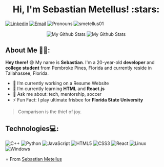 
<h1 align="center">Hi, I'm Sebastian Metellus! :stars:</h1>

[![Linkedin](https://img.shields.io/badge/-LinkedIn-blue?style=flat&logo=Linkedin&logoColor=white&link=https://www.linkedin.com/in/sebastianmetellus//)](https://www.linkedin.com/in/sebastianmetellus/)
[![Email](https://img.shields.io/badge/-Email-c14438?style=flat&logo=Gmail&logoColor=white&link=mailto:smetellus01@gmail.com)](mailto:smetellus01@gmail.com)
![Pronouns](https://img.shields.io/badge/Pronouns-He%2FHim-brightgreen?style=flat)
<img src="https://komarev.com/ghpvc/?username=smetellus01" alt="smetellus01" /> </p>

<p align="center">
<img align="center" src="https://github-readme-stats.vercel.app/api/top-langs/?username=smetellus01&layout=compact&theme=dark" alt="My Github Stats">
<img align="center" src="https://github-readme-stats.vercel.app/api?username=smetellus01&&show_icons=true&theme=dark&count_private=true&include_all_commits=true" alt="My Github Stats">
</p>

## About Me 👋🏾:

**Hey there!** :smile: My name is **Sebastian**. I'm a 20-year-old **developer** and **college student** from Pembroke Pines, Florida and currently reside in Tallahassee, Florida.

- 🔭 I’m currently working on a Resume Website
- 🌱 I’m currently learning **HTML** and **React.js**
- 💬 Ask me about: tech, mentorship, soccer
- ⚡ Fun Fact: I play ultimate frisbee for **Florida State University**


> Comparison is the thief of joy.

## Technologies💻:

![C++](https://img.shields.io/badge/c++-%2300599C.svg?style=for-the-badge&logo=c%2B%2B&logoColor=white)
![Python](https://img.shields.io/badge/python-3670A0?style=for-the-badge&logo=python&logoColor=ffdd54)
![JavaScript](https://img.shields.io/badge/javascript-%23323330.svg?style=for-the-badge&logo=javascript&logoColor=%23F7DF1E)
![HTML5](https://img.shields.io/badge/html5-%23E34F26.svg?style=for-the-badge&logo=html5&logoColor=white)
![CSS3](https://img.shields.io/badge/css3-%231572B6.svg?style=for-the-badge&logo=css3&logoColor=white)
![React](https://img.shields.io/badge/react-%2320232a.svg?style=for-the-badge&logo=react&logoColor=%2361DAFB)
![Linux](https://img.shields.io/badge/Linux-FCC624?style=for-the-badge&logo=linux&logoColor=black)
![Windows](https://img.shields.io/badge/Windows-0078D6?style=for-the-badge&logo=windows&logoColor=white)

⭐️ From [Sebastian Metellus](https://github.com/smetellus01)


